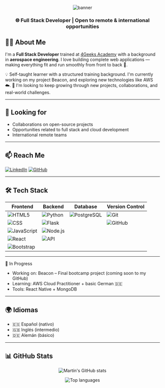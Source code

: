 <!-- Banner principal (puedes cambiar el enlace a una imagen tuya o generada con herramientas como readme.so o banner-creator.tools) -->
<p align="center">
  <img src="https://capsule-render.vercel.app/api?type=waving&color=0:5C258D,100:4389A2&height=180&section=header&text=Hi%20👋%20I'm%20Martín&fontSize=30&fontAlign=50&fontColor=ffffff" alt="banner"/>
</p>

<h3 align="center">🌐 Full Stack Developer | Open to remote & international opportunities</h3>


## 👨‍💻 About Me

I'm a **Full Stack Developer** trained at [4Geeks Academy](https://4geeksacademy.com/) with a background in **aerospace engineering**. I love building complete web applications — making everything fit and run smoothly from front to back 🚀.

💡 Self-taught learner with a structured training background. I'm currently working on my project Beacon, and exploring new technologies like AWS ☁️.
🎯 I'm looking to keep growing through new projects, collaborations, and real-world challenges.

---

## 🤝 Looking for
- Collaborations on open-source projects
- Opportunities related to full stack and cloud development
- International remote teams

---

## 📫 Reach Me

[![LinkedIn](https://img.shields.io/badge/LinkedIn-blue?style=for-the-badge&logo=linkedin)](https://www.linkedin.com/in/martín-josé-caro-sanz-7171bb21a/)
[![GitHub](https://img.shields.io/badge/GitHub-%2312100E.svg?style=for-the-badge&logo=github&logoColor=white)](https://github.com/martincaross)

---

## 🛠️ Tech Stack

| Frontend | Backend | Database | Version Control |
|----------|---------|----------|-----------------|
| ![HTML5](https://img.shields.io/badge/HTML5-E34F26?style=flat-square&logo=html5&logoColor=white) | ![Python](https://img.shields.io/badge/Python-3776AB?style=flat-square&logo=python&logoColor=white) | ![PostgreSQL](https://img.shields.io/badge/PostgreSQL-316192?style=flat-square&logo=postgresql&logoColor=white) | ![Git](https://img.shields.io/badge/Git-F05032?style=flat-square&logo=git&logoColor=white) |
| ![CSS](https://img.shields.io/badge/CSS3-1572B6?style=flat-square&logo=css3&logoColor=white) | ![Flask](https://img.shields.io/badge/Flask-000000?style=flat-square&logo=flask&logoColor=white) | | ![GitHub](https://img.shields.io/badge/GitHub-181717?style=flat-square&logo=github&logoColor=white) |
| ![JavaScript](https://img.shields.io/badge/JavaScript-F7DF1E?style=flat-square&logo=javascript&logoColor=black) | ![Node.js](https://img.shields.io/badge/Node.js-339933?style=flat-square&logo=node.js&logoColor=white) | |  |
| ![React](https://img.shields.io/badge/React-61DAFB?style=flat-square&logo=react&logoColor=black) | ![API](https://img.shields.io/badge/REST%20API-005571?style=flat-square&logo=api&logoColor=white) | |  |
| ![Bootstrap](https://img.shields.io/badge/Bootstrap-7952B3?style=flat-square&logo=bootstrap&logoColor=white) |  | |  |

---

🚧 In Progress
- Working on: Beacon – Final bootcamp project (coming soon to my GitHub)
- Learning: AWS Cloud Practitioner + basic German 🇩🇪
- Tools: React Native + MongoDB

---

## 🌍 Idiomas

- 🇪🇸 Español (nativo)  
- 🇬🇧 Inglés (intermedio)  
- 🇩🇪 Alemán (básico)

---


## 📊 GitHub Stats

<p align="center">
  <img src="https://github-readme-stats.vercel.app/api?username=martincaross&show_icons=true&theme=github_dark&hide_border=true&hide_title=false" alt="Martín's GitHub stats" />
</p>

<p align="center">
  <img src="https://github-readme-stats.vercel.app/api/top-langs/?username=martincaross&layout=compact&theme=github_dark&hide_border=true" alt="Top languages" />
</p>


